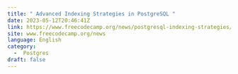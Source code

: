 ```yaml
---
title: " Advanced Indexing Strategies in PostgreSQL "
date: 2023-05-12T20:46:41Z
link: https://www.freecodecamp.org/news/postgresql-indexing-strategies/?utm_medium=RSS&utm_source=news.12bit.vn
site: www.freecodecamp.org/news
language: English
category:
  -  Postgres 
draft: false
---
```

